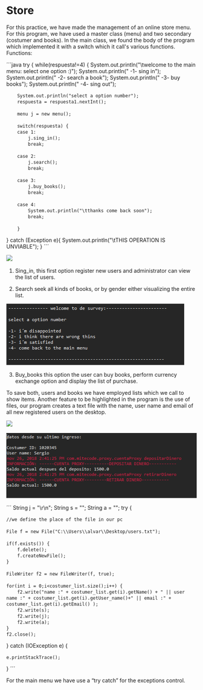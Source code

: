 # Store
For this practice, we have made the management of an online store menu. For this program, we have used a master class (menu) and two secondary (costumer and books).
In the main class, we found the body of the program which implemented it with a switch which it call's various functions.
 Functions:
 
 ´´´java
 try {
	while(respuesta!=4) {
	System.out.println("\twelcome to the main menu: select one option :)");
		System.out.println(" -1- sing in");
		System.out.println(" -2- search a book");
		System.out.println(" -3- buy books"); 
		System.out.println(" -4- sing out");

		System.out.println("select a option number");
		respuesta = respuesta1.nextInt();

		menu j = new menu();

		switch(respuesta) {
		case 1:
			j.sing_in();
			break;
			
		case 2: 
			j.search();
			break;
			
		case 3: 
			j.buy_books();
			break;
			
		case 4: 
			System.out.println("\tthanks come back soon");
			break;
			
		}

} catch (Exception e){
	System.out.println("\tTHIS OPERATION IS UNVIABLE");
}
 ´´´
 
 ![](pictures/1.PNG)
 
 
 
1.	Sing_in, this first option register new users and administrator can view the list of users.

2.	Search seek all kinds of books, or by gender either visualizing the entire list. 

![](pictures/2.PNG)

3.	Buy_books this option the user can buy books, perform currency exchange option and display the list of purchase.   

To save both, users and books we have employed lists which we call to show items. 
Another feature to be highlighted in the program is the use of files, our program creates a text file with the name, user name and email of all new registered users on the desktop.

![](pictures/3.PNG)


![](pictures/4.PNG)



´´´
		String j = "\r\n";
		String s = "";
		String a = "";
try {

	//we define the place of the file in our pc

	File f = new File("C:\\Users\\alvar\\Desktop/users.txt");

	if(f.exists()) {
		f.delete();
		f.createNewFile();
	}

	FileWriter f2 = new FileWriter(f, true);

	for(int i = 0;i<costumer_list.size();i++) {
		f2.write("name :" + costumer_list.get(i).getName() + " || user name :" + costumer_list.get(i).getUser_name()+" || email :" + costumer_list.get(i).getEmail() );
		f2.write(s);
		f2.write(j);
		f2.write(a);
	}
	f2.close();

} catch (IOException e) {

	e.printStackTrace();
}
´´´


For the main menu we have use a “try catch” for the exceptions control.

